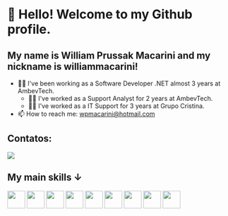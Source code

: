 # 👋 Hello! Welcome to my Github profile.
## My name is William Prussak Macarini and my nickname is williammacarini!

- 👨‍💻 I've been working as a Software Developer .NET almost 3 years at AmbevTech.
  - 👨‍💻 I've worked as a Support Analyst for 2 years at AmbevTech.
  - 👨‍💻 I've worked as a IT Support for 3 years at Grupo Cristina.
- 📫 How to reach me: wpmacarini@hotmail.com

## Contatos:

<div>
<a href="[https://www.linkedin.com/in/seu-usuário-linkedln-aqui](https://www.linkedin.com/in/william-macarini-288aa5189)" target="_blank"><img src="https://img.shields.io/badge/-LinkedIn-%230077B5?style=for-the-badge&logo=linkedin&logoColor=white" target="_blank"></a>   
</div>

## My main skills ↓
<img src="https://cdn.jsdelivr.net/gh/devicons/devicon/icons/csharp/csharp-original.svg" width="40" height="40"/> <img src="https://cdn.jsdelivr.net/gh/devicons/devicon/icons/dotnetcore/dotnetcore-original.svg" width="40" height="40"/> <img src="https://cdn.jsdelivr.net/gh/devicons/devicon/icons/azure/azure-original-wordmark.svg" width="40" height="40"/> <img src="https://cdn.jsdelivr.net/gh/devicons/devicon/icons/docker/docker-original.svg" width="40" height="40"/> <img src="https://cdn.jsdelivr.net/gh/devicons/devicon/icons/kubernetes/kubernetes-plain.svg" width="40" height="40"/> <img src="https://cdn.jsdelivr.net/gh/devicons/devicon/icons/microsoftsqlserver/microsoftsqlserver-plain.svg" width="40" height="40"/> <img src="https://cdn.jsdelivr.net/gh/devicons/devicon/icons/postgresql/postgresql-original.svg" width="40" height="40"/> <img src="https://cdn.jsdelivr.net/gh/devicons/devicon/icons/oracle/oracle-original.svg" width="40" height="40"/> <img src="https://cdn.jsdelivr.net/gh/devicons/devicon/icons/fsharp/fsharp-original.svg" width="40" height="40"/>
          
          
